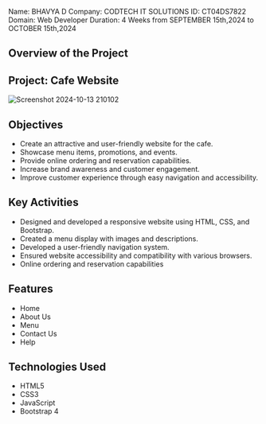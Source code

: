 Name: BHAVYA D
Company: CODTECH IT SOLUTIONS
ID: CT04DS7822
Domain: Web Developer
Duration: 4 Weeks from SEPTEMBER 15th,2024 to OCTOBER 15th,2024

## Overview of the Project

## Project: Cafe Website

![Screenshot 2024-10-13 210102](https://github.com/user-attachments/assets/75af71b9-68a6-4662-88cb-cef5e515822d)


## Objectives
- Create an attractive and user-friendly website for the cafe.
- Showcase menu items, promotions, and events.
- Provide online ordering and reservation capabilities.
- Increase brand awareness and customer engagement.
- Improve customer experience through easy navigation and accessibility.

## Key Activities
- Designed and developed a responsive website using HTML, CSS, and Bootstrap.
- Created a menu display with images and descriptions.
- Developed a user-friendly navigation system.
- Ensured website accessibility and compatibility with various browsers.
- Online ordering and reservation capabilities

## Features
- Home
- About Us
- Menu
- Contact Us
- Help

## Technologies Used
- HTML5
- CSS3
- JavaScript
- Bootstrap 4
  



